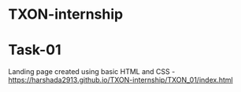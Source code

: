 # TXON-internship
# Task-01
Landing page created using basic HTML and CSS - 
https://harshada2913.github.io/TXON-internship/TXON_01/index.html
